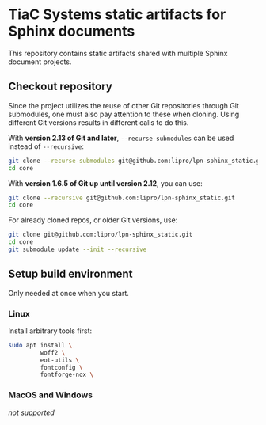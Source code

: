 # TiaC Systems static artifacts for Sphinx documents

This repository contains static artifacts shared with multiple Sphinx
document projects.

## Checkout repository

Since the project utilizes the reuse of other Git repositories through
Git submodules, one must also pay attention to these when cloning. Using
different Git versions results in different calls to do this.

With **version 2.13 of Git and later**, `--recurse-submodules` can be used
instead of `--recursive`:

```sh
git clone --recurse-submodules git@github.com:lipro/lpn-sphinx_static.git
cd core
```

With **version 1.6.5 of Git up until version 2.12**, you can use:

```sh
git clone --recursive git@github.com:lipro/lpn-sphinx_static.git
cd core
```

For already cloned repos, or older Git versions, use:

```sh
git clone git@github.com:lipro/lpn-sphinx_static.git
cd core
git submodule update --init --recursive
```

## Setup build environment

Only needed at once when you start.

### Linux

Install arbitrary tools first:

```sh
sudo apt install \
         woff2 \
         eot-utils \
         fontconfig \
         fontforge-nox \
```

### MacOS and Windows

*not supported*
